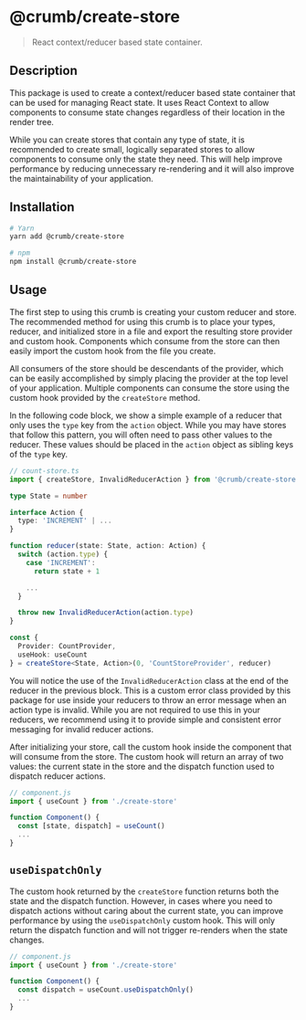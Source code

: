 # @crumb/create-store

> React context/reducer based state container.

## Description

This package is used to create a context/reducer based state container that can be used for managing React state. It uses React Context to allow components to consume state changes regardless of their location in the render tree.

While you can create stores that contain any type of state, it is recommended to create small, logically separated stores to allow components to consume only the state they need. This will help improve performance by reducing unnecessary re-rendering and it will also improve the maintainability of your application.

## Installation

```sh
# Yarn
yarn add @crumb/create-store

# npm
npm install @crumb/create-store
```

## Usage

The first step to using this crumb is creating your custom reducer and store. The recommended method for using this crumb is to place your types, reducer, and initialized store in a file and export the resulting store provider and custom hook. Components which consume from the store can then easily import the custom hook from the file you create.

All consumers of the store should be descendants of the provider, which can be easily accomplished by simply placing the provider at the top level of your application. Multiple components can consume the store using the custom hook provided by the `createStore` method.

In the following code block, we show a simple example of a reducer that only uses the `type` key from the `action` object. While you may have stores that follow this pattern, you will often need to pass other values to the reducer. These values should be placed in the `action` object as sibling keys of the `type` key.

```ts
// count-store.ts
import { createStore, InvalidReducerAction } from '@crumb/create-store'

type State = number

interface Action {
  type: 'INCREMENT' | ...
}

function reducer(state: State, action: Action) {
  switch (action.type) {
    case 'INCREMENT':
      return state + 1

    ...
  }

  throw new InvalidReducerAction(action.type)
}

const {
  Provider: CountProvider,
  useHook: useCount
} = createStore<State, Action>(0, 'CountStoreProvider', reducer)
```

You will notice the use of the `InvalidReducerAction` class at the end of the reducer in the previous block. This is a custom error class provided by this package for use inside your reducers to throw an error message when an action type is invalid. While you are not required to use this in your reducers, we recommend using it to provide simple and consistent error messaging for invalid reducer actions.

After initializing your store, call the custom hook inside the component that will consume from the store. The custom hook will return an array of two values: the current state in the store and the dispatch function used to dispatch reducer actions.

```js
// component.js
import { useCount } from './create-store'

function Component() {
  const [state, dispatch] = useCount()
  ...
}
```

## `useDispatchOnly`

The custom hook returned by the `createStore` function returns both the state and the dispatch function. However, in cases where you need to dispatch actions without caring about the current state, you can improve performance by using the `useDispatchOnly` custom hook. This will only return the dispatch function and will not trigger re-renders when the state changes.

```js
// component.js
import { useCount } from './create-store'

function Component() {
  const dispatch = useCount.useDispatchOnly()
  ...
}
```
